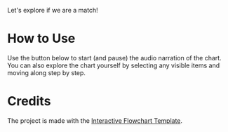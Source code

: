 Let's explore if we are a match!

# How to Use

Use the button below to start (and pause) the audio narration of the chart. You can also explore the chart yourself by selecting any visible items and moving along step by step.

# Credits

The project is made with the [Interactive Flowchart Template](https://uclab.fh-potsdam.de/interactive-flowchart/).
